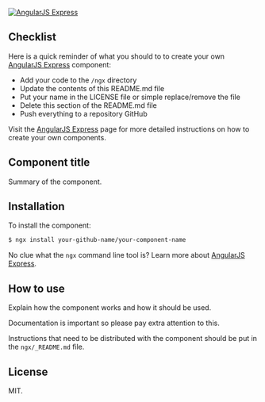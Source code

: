 [![AngularJS Express](http://i.imgur.com/nTj9QgN.png)](https://github.com/angular-express/angular-express)

## Checklist

Here is a quick reminder of what you should to to create your own [AngularJS Express](https://github.com/angular-express/angular-express) component:

- Add your code to the `/ngx` directory
- Update the contents of this README.md file
- Put your name in the LICENSE file or simple replace/remove the file
- Delete this section of the README.md file
- Push everything to a repository GitHub

Visit the [AngularJS Express](https://github.com/angular-express/angular-express) page for more detailed instructions on how to create your own components.

## Component title

Summary of the component.

## Installation

To install the component:

```bash
$ ngx install your-github-name/your-component-name
```

No clue what the `ngx` command line tool is? Learn more about [AngularJS Express](https://github.com/angular-express/angular-express).

## How to use

Explain how the component works and how it should be used.

Documentation is important so please pay extra attention to this.

Instructions that need to be distributed with the component should be put in the `ngx/_README.md` file.

## License

MIT.